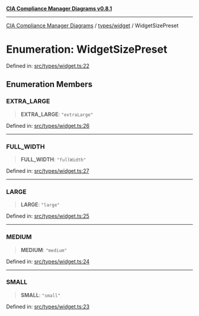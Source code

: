 [**CIA Compliance Manager Diagrams v0.8.1**](../../../README.md)

***

[CIA Compliance Manager Diagrams](../../../modules.md) / [types/widget](../README.md) / WidgetSizePreset

# Enumeration: WidgetSizePreset

Defined in: [src/types/widget.ts:22](https://github.com/Hack23/cia-compliance-manager/blob/aea527f1006de96602c10bb201453301cffe7b07/src/types/widget.ts#L22)

## Enumeration Members

### EXTRA\_LARGE

> **EXTRA\_LARGE**: `"extraLarge"`

Defined in: [src/types/widget.ts:26](https://github.com/Hack23/cia-compliance-manager/blob/aea527f1006de96602c10bb201453301cffe7b07/src/types/widget.ts#L26)

***

### FULL\_WIDTH

> **FULL\_WIDTH**: `"fullWidth"`

Defined in: [src/types/widget.ts:27](https://github.com/Hack23/cia-compliance-manager/blob/aea527f1006de96602c10bb201453301cffe7b07/src/types/widget.ts#L27)

***

### LARGE

> **LARGE**: `"large"`

Defined in: [src/types/widget.ts:25](https://github.com/Hack23/cia-compliance-manager/blob/aea527f1006de96602c10bb201453301cffe7b07/src/types/widget.ts#L25)

***

### MEDIUM

> **MEDIUM**: `"medium"`

Defined in: [src/types/widget.ts:24](https://github.com/Hack23/cia-compliance-manager/blob/aea527f1006de96602c10bb201453301cffe7b07/src/types/widget.ts#L24)

***

### SMALL

> **SMALL**: `"small"`

Defined in: [src/types/widget.ts:23](https://github.com/Hack23/cia-compliance-manager/blob/aea527f1006de96602c10bb201453301cffe7b07/src/types/widget.ts#L23)
